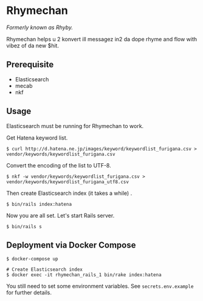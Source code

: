 # Rhymechan

_Formerly known as Rhyby._

Rhymechan helps u 2 konvert ill messagez in2 da dope rhyme and flow with vibez of da new $hit.

## Prerequisite

- Elasticsearch
- mecab
- nkf

## Usage

Elasticsearch must be running for Rhymechan to work.

Get Hatena keyword list.

```
$ curl http://d.hatena.ne.jp/images/keyword/keywordlist_furigana.csv > vendor/keywords/keywordlist_furigana.csv
```

Convert the encoding of the list to UTF-8.


```
$ nkf -w vendor/keywords/keywordlist_furigana.csv > vendor/keywords/keywordlist_furigana_utf8.csv
```

Then create Elasticsearch index (it takes a while) .

```
$ bin/rails index:hatena
```

Now you are all set. Let's start Rails server.

```
$ bin/rails s
```

## Deployment via Docker Compose

```
$ docker-compose up

# Create Elasticsearch index
$ docker exec -it rhymechan_rails_1 bin/rake index:hatena
```

You still need to set some environment variables. See `secrets.env.example` for further details.
